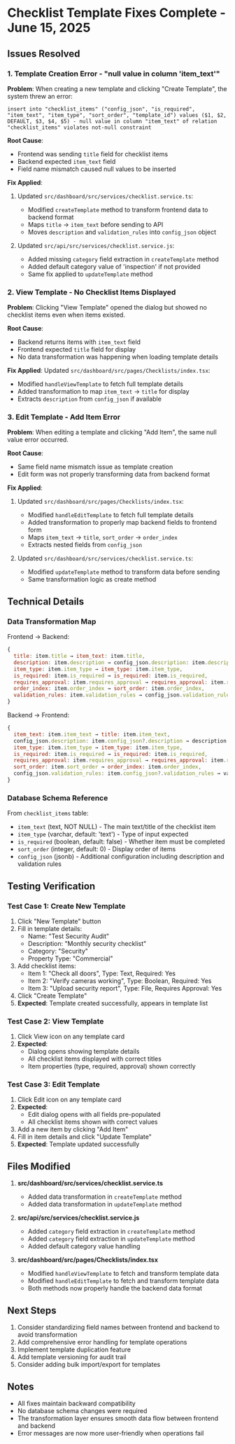 # Checklist Template Fixes Complete - June 15, 2025

## Issues Resolved

### 1. Template Creation Error - "null value in column 'item_text'"
**Problem**: When creating a new template and clicking "Create Template", the system threw an error:
```
insert into "checklist_items" ("config_json", "is_required", "item_text", "item_type", "sort_order", "template_id") values ($1, $2, DEFAULT, $3, $4, $5) - null value in column "item_text" of relation "checklist_items" violates not-null constraint
```

**Root Cause**: 
- Frontend was sending `title` field for checklist items
- Backend expected `item_text` field
- Field name mismatch caused null values to be inserted

**Fix Applied**:
1. Updated `src/dashboard/src/services/checklist.service.ts`:
   - Modified `createTemplate` method to transform frontend data to backend format
   - Maps `title` → `item_text` before sending to API
   - Moves `description` and `validation_rules` into `config_json` object

2. Updated `src/api/src/services/checklist.service.js`:
   - Added missing `category` field extraction in `createTemplate` method
   - Added default category value of 'inspection' if not provided
   - Same fix applied to `updateTemplate` method

### 2. View Template - No Checklist Items Displayed
**Problem**: Clicking "View Template" opened the dialog but showed no checklist items even when items existed.

**Root Cause**: 
- Backend returns items with `item_text` field
- Frontend expected `title` field for display
- No data transformation was happening when loading template details

**Fix Applied**:
Updated `src/dashboard/src/pages/Checklists/index.tsx`:
- Modified `handleViewTemplate` to fetch full template details
- Added transformation to map `item_text` → `title` for display
- Extracts `description` from `config_json` if available

### 3. Edit Template - Add Item Error
**Problem**: When editing a template and clicking "Add Item", the same null value error occurred.

**Root Cause**: 
- Same field name mismatch issue as template creation
- Edit form was not properly transforming data from backend format

**Fix Applied**:
1. Updated `src/dashboard/src/pages/Checklists/index.tsx`:
   - Modified `handleEditTemplate` to fetch full template details
   - Added transformation to properly map backend fields to frontend form
   - Maps `item_text` → `title`, `sort_order` → `order_index`
   - Extracts nested fields from `config_json`

2. Updated `src/dashboard/src/services/checklist.service.ts`:
   - Modified `updateTemplate` method to transform data before sending
   - Same transformation logic as create method

## Technical Details

### Data Transformation Map
Frontend → Backend:
```javascript
{
  title: item.title → item_text: item.title,
  description: item.description → config_json.description: item.description,
  item_type: item.item_type → item_type: item.item_type,
  is_required: item.is_required → is_required: item.is_required,
  requires_approval: item.requires_approval → requires_approval: item.requires_approval,
  order_index: item.order_index → sort_order: item.order_index,
  validation_rules: item.validation_rules → config_json.validation_rules: item.validation_rules
}
```

Backend → Frontend:
```javascript
{
  item_text: item.item_text → title: item.item_text,
  config_json.description: item.config_json?.description → description: item.description,
  item_type: item.item_type → item_type: item.item_type,
  is_required: item.is_required → is_required: item.is_required,
  requires_approval: item.requires_approval → requires_approval: item.requires_approval,
  sort_order: item.sort_order → order_index: item.order_index,
  config_json.validation_rules: item.config_json?.validation_rules → validation_rules: item.validation_rules
}
```

### Database Schema Reference
From `checklist_items` table:
- `item_text` (text, NOT NULL) - The main text/title of the checklist item
- `item_type` (varchar, default: 'text') - Type of input expected
- `is_required` (boolean, default: false) - Whether item must be completed
- `sort_order` (integer, default: 0) - Display order of items
- `config_json` (jsonb) - Additional configuration including description and validation rules

## Testing Verification

### Test Case 1: Create New Template
1. Click "New Template" button
2. Fill in template details:
   - Name: "Test Security Audit"
   - Description: "Monthly security checklist"
   - Category: "Security"
   - Property Type: "Commercial"
3. Add checklist items:
   - Item 1: "Check all doors", Type: Text, Required: Yes
   - Item 2: "Verify cameras working", Type: Boolean, Required: Yes
   - Item 3: "Upload security report", Type: File, Requires Approval: Yes
4. Click "Create Template"
5. **Expected**: Template created successfully, appears in template list

### Test Case 2: View Template
1. Click View icon on any template card
2. **Expected**: 
   - Dialog opens showing template details
   - All checklist items displayed with correct titles
   - Item properties (type, required, approval) shown correctly

### Test Case 3: Edit Template
1. Click Edit icon on any template card
2. **Expected**: 
   - Edit dialog opens with all fields pre-populated
   - All checklist items shown with correct values
3. Add a new item by clicking "Add Item"
4. Fill in item details and click "Update Template"
5. **Expected**: Template updated successfully

## Files Modified

1. **src/dashboard/src/services/checklist.service.ts**
   - Added data transformation in `createTemplate` method
   - Added data transformation in `updateTemplate` method

2. **src/api/src/services/checklist.service.js**
   - Added `category` field extraction in `createTemplate` method
   - Added `category` field extraction in `updateTemplate` method
   - Added default category value handling

3. **src/dashboard/src/pages/Checklists/index.tsx**
   - Modified `handleViewTemplate` to fetch and transform template data
   - Modified `handleEditTemplate` to fetch and transform template data
   - Both methods now properly handle the backend data format

## Next Steps

1. Consider standardizing field names between frontend and backend to avoid transformation
2. Add comprehensive error handling for template operations
3. Implement template duplication feature
4. Add template versioning for audit trail
5. Consider adding bulk import/export for templates

## Notes

- All fixes maintain backward compatibility
- No database schema changes were required
- The transformation layer ensures smooth data flow between frontend and backend
- Error messages are now more user-friendly when operations fail

